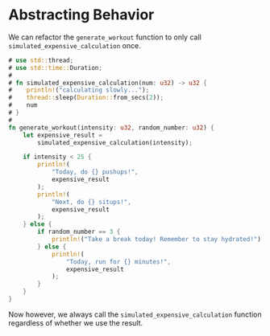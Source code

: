 # Abstracting Behavior

We can refactor the `generate_workout` function to only call
`simulated_expensive_calculation` once.

```rust
# use std::thread;
# use std::time::Duration;
#
# fn simulated_expensive_calculation(num: u32) -> u32 {
#    println!("calculating slowly...");
#    thread::sleep(Duration::from_secs(2));
#    num
# }
#
fn generate_workout(intensity: u32, random_number: u32) {
    let expensive_result =
        simulated_expensive_calculation(intensity);

    if intensity < 25 {
        println!(
            "Today, do {} pushups!",
            expensive_result
        );
        println!(
            "Next, do {} situps!",
            expensive_result
        );
    } else {
        if random_number == 3 {
            println!("Take a break today! Remember to stay hydrated!");
        } else {
            println!(
                "Today, run for {} minutes!",
                expensive_result
            );
        }
    }
}
```

Now however, we always call the `simulated_expensive_calculation` function
regardless of whether we use the result.
